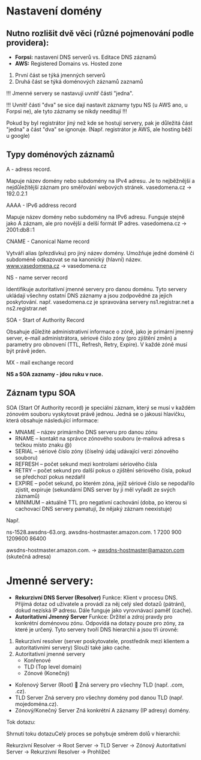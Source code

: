 # Nastavení domény

## Nutno rozlišit dvě věci (různé pojmenování podle providera): 
- **Forpsi:** nastavení DNS serverů vs. Editace DNS záznamů
- **AWS:** Registered Domains vs. Hosted zone
1. První část se týká jmenných serverů
2. Druhá část se týká doménových záznamů zaznamů

!!! Jmenné servery se nastavují uvnitř části "jedna".

!!! Uvnitř části "dva" se sice dají nastavit záznamy typu NS (u AWS ano, u Forpsi ne), ale tyto záznamy se nikdy needitují !!!

Pokud by byl registrátor jiný než kde se hostují servery, pak je důležitá část "jedna" a část "dva" se ignoruje. (Např. registrátor je AWS, ale hosting běží u google)

## Typy doménových záznamů
A - adress record. 

Mapuje název domény nebo subdomény na IPv4 adresu. Je to nejběžnější a nejdůležitější záznam pro směřování webových stránek.
vasedomena.cz -> 192.0.2.1

AAAA - IPv6 address record

Mapuje název domény nebo subdomény na IPv6 adresu. Funguje stejně jako A záznam, ale pro novější a delší formát IP adres.
vasedomena.cz -> 2001:db8::1

CNAME - Canonical Name record

Vytváří alias (přezdívku) pro jiný název domény. Umožňuje jedné doméně či subdoméně odkazovat se na kanonický (hlavní) název.
www.vasedomena.cz -> vasedomena.cz

NS - name server record

Identifikuje autoritativní jmenné servery pro danou doménu. Tyto servery ukládají všechny ostatní DNS záznamy a jsou zodpovědné za jejich poskytování.
např. vasedomena.cz je spravována servery ns1.registrar.net a ns2.registrar.net

SOA - Start of Authority Record

Obsahuje důležité administrativní informace o zóně, jako je primární jmenný server, e-mail administrátora, sériové číslo zóny (pro zjištění změn) a parametry pro obnovení (TTL, Refresh, Retry, Expire). V každé zóně musí být právě jeden.

MX - mail exchange record

**NS a SOA zaznamy - jdou ruku v ruce.**

## Záznam typu SOA
SOA (Start Of Authority record) je speciální záznam, který se musí v každém zónovém souboru vyskytovat právě jednou. Jedná se o jakousi hlavičku, která obsahuje následující informace:

- MNAME – název primárního DNS serveru pro danou zónu
- RNAME – kontakt na správce zónového souboru (e-mailová adresa s tečkou místo znaku @)
- SERIAL – sériové číslo zóny (číselný údaj udávající verzi zónového souboru)
- REFRESH – počet sekund mezi kontrolami sériového čísla
- RETRY – počet sekund pro další pokus o zjištění sériového čísla, pokud se předchozí pokus nezdařil
- EXPIRE – počet sekund, po kterém zóna, jejíž sériové číslo se nepodařilo zjistit, expiruje (sekundární DNS server by ji měl vyřadit ze svých záznamů)
- MINIMUM – aktuálně TTL pro negativní cachování (doba, po kterou si cachovací DNS servery pamatují, že nějaký záznam neexistuje)

Např.

ns-1528.awsdns-63.org. awsdns-hostmaster.amazon.com. 1 7200 900 1209600 86400

awsdns-hostmaster.amazon.com. -> awsdns-hostmaster@amazon.com (skutečná adresa)

# Jmenné servery:

- **Rekurzivní DNS Server (Resolver)** Funkce: Klient v procesu DNS. Přijímá dotaz od uživatele a provádí za něj celý sled dotazů (pátrání), dokud nezíská IP adresu. Dále funguje jako vyrovnávací paměť (cache).
- **Autoritativní Jmenný Server** Funkce: Držitel a zdroj pravdy pro konkrétní doménovou zónu. Odpovídá na dotazy pouze pro zóny, za které je určený. Tyto servery tvoří DNS hierarchii a jsou tři úrovně:

1. Rekurzivní resolver (server poskytovatele, prostředník mezi klientem a autoritativními servery) Slouží také jako cache.
2. Autoritativní jmenné servery
	- Konřenové
	- TLD (Top level domain)
	- Zónové (Konečný)
	
- Kořenový Server (Root) 🌳	Zná servery pro všechny TLD (např. .com, .cz).
- TLD Server	Zná servery pro všechny domény pod danou TLD (např. mojedoména.cz).
- Zónový/Konečný Server	Zná konkrétní A záznamy (IP adresy) domény.

Tok dotazu:

Shrnutí toku dotazuCelý proces se pohybuje směrem dolů v hierarchii:

Rekurzivní Resolver -> Root Server -> TLD Server -> Zónový Autoritativní Server -> Rekurzivní Resolver -> Prohlížeč
